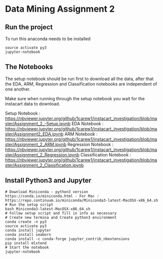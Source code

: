 # Data Mining Assignment 2


## Run the project
To run this anaconda needs to be installed 

```
source activate py3
jupyter-notebook
```

## The Notebooks
The setup notebook should be run first to download all the data, after that the EDA, ARM, Regression and Classification notebooks are independent of one another.

Make sure when running through the setup notebook you wait for the instacart data to download.

Setup Notebook : https://nbviewer.jupyter.org/github/1carew1/instacart_investigation/blob/master/Assignment_2_-Setup.ipynb
EDA Notebook : https://nbviewer.jupyter.org/github/1carew1/instacart_investigation/blob/master/Assignment2_EDA.ipynb
ARM Notebook : https://nbviewer.jupyter.org/github/1carew1/instacart_investigation/blob/master/Assignment_2_ARM.ipynb
Regression Notebook : https://nbviewer.jupyter.org/github/1carew1/instacart_investigation/blob/master/Assignment_2_Regression.ipynb
Classification Notebook : https://nbviewer.jupyter.org/github/1carew1/instacart_investigation/blob/master/Assignment_2_Classification.ipynb

## Install Python3 and Jupyter
```
# Download Miniconda - python3 version
https://conda.io/miniconda.html - For Mac : https://repo.continuum.io/miniconda/Miniconda3-latest-MacOSX-x86_64.sh
# Run the setup script
bash Miniconda3-latest-MacOSX-x86_64.sh
# Follow setup script and fill in info as necessary
# Create new termina and Create python3 environment
conda create -n py3
source activate py3
conda install jupyter
conda install seaborn
conda install -c conda-forge jupyter_contrib_nbextensions
pip install mlxtend  
# Start the notebook
jupyter-notebook
```

